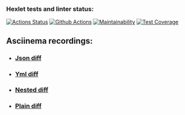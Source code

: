 ### Hexlet tests and linter status:
[![Actions Status](https://github.com/topmatedesu/php-project-48/actions/workflows/hexlet-check.yml/badge.svg)](https://github.com/topmatedesu/php-project-48/actions)
[![Github Actions](https://github.com/topmatedesu/php-project-48/actions/workflows/github-check.yml/badge.svg)](https://github.com/topmatedesu/php-project-48/actions/workflows/github-check.yml)
[![Maintainability](https://api.codeclimate.com/v1/badges/3a9035d62769af702e9f/maintainability)](https://codeclimate.com/github/topmatedesu/php-project-48/maintainability)
[![Test Coverage](https://api.codeclimate.com/v1/badges/3a9035d62769af702e9f/test_coverage)](https://codeclimate.com/github/topmatedesu/php-project-48/test_coverage)

## Asciinema recordings:
* ### [Json diff](https://asciinema.org/a/3Sc6b0WzmzV0kCM4QnkvgTLlF)
* ### [Yml diff](https://asciinema.org/a/wNMSbjcCNNrnkNUlwMIWxgMdT)
* ### [Nested diff](https://asciinema.org/a/l9rGicehobib2y0nh7wKodjcZ)
* ### [Plain diff](https://asciinema.org/a/DLEdQ7nsUmo9cwsdQmBo4m2hf)